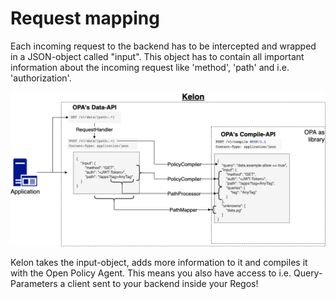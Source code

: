 # Request mapping

Each incoming request to the backend has to be intercepted and wrapped in a JSON-object called "input". This object has to contain all important information about the incoming request like 'method', 'path' and i.e. 'authorization'.

![Request mapping](../../img/kelon/architecture/Request_Mapping.png)

Kelon takes the input-object, adds more information to it and compiles it with the Open Policy Agent.
This means you also have access to i.e. Query-Parameters a client sent to your backend inside your Regos!